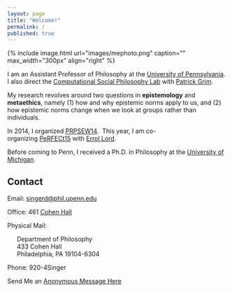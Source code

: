 ```yaml
---
layout: page
title: "Welcome!"
permalink: /
published: true
---
```


{% include image.html url="images/mephoto.png" caption="" max_width="300px" align="right" %}

I am an Assistant Professor of Philosophy at the [University of Pennsylvania](http://philosophy.sas.upenn.edu/). I also direct the [Computational Social Philosophy Lab](/CSPL/) with [Patrick Grim](http://www.pgrim.org/).

My research revolves around two questions in **epistemology** and **metaethics**, namely (1) how and why epistemic norms apply to us, and (2) how epistemic norms change when we look at groups rather than individuals.

In 2014, I organized [PRPSEW14](http://www.phil.upenn.edu/~singerd/PRPSEW14.html).  This year, I am co-organizing [PeRFECt15](http://www.phil.upenn.edu/~singerd/PeRFECt15.html) with [Errol Lord](http://www.errol-lord.com/). 

Before coming to Penn, I received a Ph.D. in Philosophy at the [University of Michigan](http://www.lsa.umich.edu/philosophy/).  


## Contact

<div class="container-fluid bg-3 text-center">
  <div class="row">
<div class="col-2">
<p>Email: <a href="mailto:singerd@phil.upenn.edu">singerd@phil.upenn.edu</a></p>
</div>

<div class="col-2">
<p>Office: 461 <a href="http://www.facilities.upenn.edu/maps/locations/cohen-hall-claudia">Cohen Hall</a></p>
<p>Physical Mail:
<p style = "padding-left: 22px">Department of Philosophy<br />
433 Cohen Hall<br />
Philadelphia, PA 19104-6304</p></p>
</div>

<div class="col-2">
<p>Phone: 920-4Singer</p>
<p>Send Me an <a href="http://www.danieljsinger.com/anonmessage/">Anonymous Message Here</a></p>
</div>
  </div>
</div>








